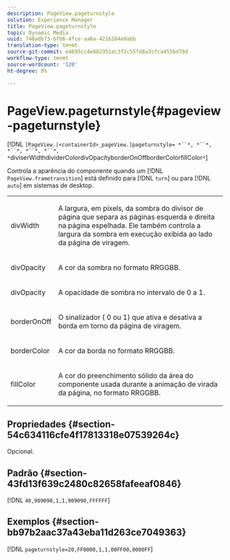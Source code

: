 ```yaml
---
description: PageView.pageturnstyle
solution: Experience Manager
title: PageView.pageturnstyle
topic: Dynamic Media
uuid: 748adb73-bfb6-4fce-aa6a-4216184edabb
translation-type: tm+mt
source-git-commit: e4695cc4e882351ec3f2c55fd8a3cfca455bd79d
workflow-type: tm+mt
source-wordcount: '120'
ht-degree: 0%

---
```



# PageView.pageturnstyle{#pageview-pageturnstyle}

[!DNL `[PageView.|<containerId>_pageView.]pageturnstyle= *``*, *``*, *``*, *``*, *``*, *`diviserWidthdividerColordivOpacityborderOnOffborderColorfillColor`*`]

Controla a aparência do componente quando um [!DNL `PageView.frametransition`] está definido para [!DNL `turn`] ou para [!DNL `auto`] em sistemas de desktop.

<table id="table_A8CDA1AE2680402A99BCD5DD371B225F"> 
 <tbody> 
  <tr> 
   <td colname="col1"> <p> <span class="codeph"><span class="varname"> divWidth</span></span> </p> </td> 
   <td colname="col2"> <p> A largura, em pixels, da sombra do divisor de página que separa as páginas esquerda e direita na página espelhada. Ele também controla a largura da sombra em execução exibida ao lado da página de viragem. </p> </td> 
  </tr> 
  <tr> 
   <td colname="col1"> <p><span class="codeph"><span class="varname"> divOpacity</span></span> </p> </td> 
   <td colname="col2"> <p> A cor da sombra no formato RRGGBB. </p> </td> 
  </tr> 
  <tr> 
   <td colname="col1"> <p><span class="codeph"><span class="varname"> divOpacity</span></span> </p> </td> 
   <td colname="col2"> <p>A opacidade de sombra no intervalo de <span class="codeph"> 0</span> a <span class="codeph"> 1</span>. </p> </td> 
  </tr> 
  <tr> 
   <td colname="col1"> <p><span class="codeph"><span class="varname"> borderOnOff</span></span> </p> </td> 
   <td colname="col2"> <p> O sinalizador (<span class="codeph"> 0</span> ou <span class="codeph"> 1</span>) que ativa e desativa a borda em torno da página de viragem. </p> </td> 
  </tr> 
  <tr> 
   <td colname="col1"> <p><span class="codeph"><span class="varname"> borderColor</span></span> </p> </td> 
   <td colname="col2"> <p> A cor da borda no formato RRGGBB. </p> </td> 
  </tr> 
  <tr> 
   <td colname="col1"> <p><span class="codeph"><span class="varname"> fillColor</span></span> </p> </td> 
   <td colname="col2"> <p> A cor do preenchimento sólido da área do componente usada durante a animação de virada da página, no formato RRGGBB. </p> </td> 
  </tr> 
 </tbody> 
</table>

## Propriedades {#section-54c634116cfe4f17813318e07539264c}

Opcional.

## Padrão {#section-43fd13f639c2480c82658fafeeaf0846}

[!DNL `40,909090,1,1,909090,FFFFFF`]

## Exemplos {#section-bb97b2aac37a43eba11d263ce7049363}

[!DNL `pageturnstyle=20,FF0000,1,1,00FF00,0000FF`]
